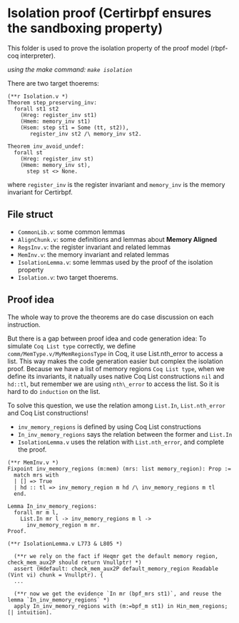 # Isolation proof (Certirbpf ensures the sandboxing property)

This folder is used to prove the isolation property of the proof model (rbpf-coq interpreter).

*using the make command: `make isolation`*

There are two target thoerems:

```Coq
(**r Isolation.v *)
Theorem step_preserving_inv:
  forall st1 st2
    (Hreg: register_inv st1)
    (Hmem: memory_inv st1)
    (Hsem: step st1 = Some (tt, st2)),
       register_inv st2 /\ memory_inv st2.
       
Theorem inv_avoid_undef:
  forall st
    (Hreg: register_inv st)
    (Hmem: memory_inv st),
      step st <> None.       
```
where `register_inv` is the register invariant and `memory_inv` is the memory invariant for Certirbpf.

## File struct
- `CommonLib.v`: some common lemmas
- `AlignChunk.v`: some definitions and lemmas about **Memory Aligned**
- `RegsInv.v`: the register invariant and related lemmas
- `MemInv.v`: the memory invariant and related lemmas
- `IsolationLemma.v`: some lemmas used by the proof of the isolation property
- `Isolation.v`: two target thoerems.

## Proof idea

The whole way to prove the theorems are do case discussion on each instruction.

But there is a gap between proof idea and code generation idea: To simulate `Coq List type` correctly, we define `comm/MemType.v/MyMemRegionsType` in Coq, it use List.nth_error to access a list. This way makes the code generation easier but complex the isolation proof. Because we have a list of memory regions `Coq List type`, when we define its invariants, it natually uses native Coq List constructions `nil` and `hd::tl`, but remember we are using `nth\_error` to access the list. So it is hard to do `induction` on the list.

To solve this question, we use the relation among `List.In`, `List.nth_error` and Coq List constructions!
- `inv_memory_regions` is defined by using Coq List constructions
- `In_inv_memory_regions` says the relation between the former and `List.In`
- `IsolationLemma.v` uses the relation with `List.nth_error`, and complete the proof.
```Coq
(**r MemInv.v *)
Fixpoint inv_memory_regions (m:mem) (mrs: list memory_region): Prop :=
  match mrs with
  | [] => True
  | hd :: tl => inv_memory_region m hd /\ inv_memory_regions m tl
  end.

Lemma In_inv_memory_regions:
  forall mr m l,
    List.In mr l -> inv_memory_regions m l ->
      inv_memory_region m mr.
Proof.

(**r IsolationLemma.v L773 & L805 *)

  (**r we rely on the fact if Heqmr get the default memory region, check_mem_aux2P should return Vnullptr! *)
  assert (Hdefault: check_mem_aux2P default_memory_region Readable (Vint vi) chunk = Vnullptr). {
  ...
  
  (**r now we get the evidence `In mr (bpf_mrs st1)`, and reuse the lemma `In_inv_memory_regions` *)
  apply In_inv_memory_regions with (m:=bpf_m st1) in Hin_mem_regions; [| intuition].

```
